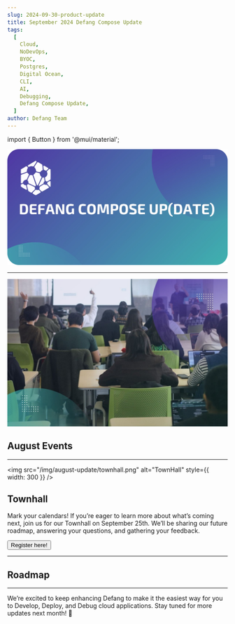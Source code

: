 ```yaml
---
slug: 2024-09-30-product-update
title: September 2024 Defang Compose Update
tags:
  [
    Cloud,
    NoDevOps,
    BYOC,
    Postgres,
    Digital Ocean,
    CLI,
    AI,
    Debugging,
    Defang Compose Update,
  ]
author: Defang Team
---
```

import { Button } from '@mui/material';


![Defang Compose Update](/img/defang-compose-update.webp)



---

![Workshop](/img/august-update/workshop.jpg)

## August Events


---

<img src="/img/august-update/townhall.png" alt="TownHall" style={{ width: 300 }} />

## Townhall

Mark your calendars! If you’re eager to learn more about what’s coming next, join us for our Townhall on September 25th. We’ll be sharing our future roadmap, answering your questions, and gathering your feedback.

<Button href="" variant="contained" size="large" target="_blank">
Register here!
</Button>

---

## Roadmap


---

We’re excited to keep enhancing Defang to make it the easiest way for you to Develop, Deploy, and Debug cloud applications. Stay tuned for more updates next month! 🚀

